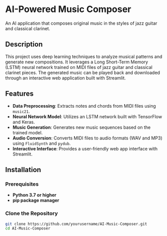 # AI-Powered Music Composer

An AI application that composes original music in the styles of jazz guitar and classical clarinet.

## Description

This project uses deep learning techniques to analyze musical patterns and generate new compositions. It leverages a Long Short-Term Memory (LSTM) neural network trained on MIDI files of jazz guitar and classical clarinet pieces. The generated music can be played back and downloaded through an interactive web application built with Streamlit.

## Features

- **Data Preprocessing**: Extracts notes and chords from MIDI files using `music21`.
- **Neural Network Model**: Utilizes an LSTM network built with TensorFlow and Keras.
- **Music Generation**: Generates new music sequences based on the trained model.
- **Audio Conversion**: Converts MIDI files to audio formats (WAV and MP3) using `FluidSynth` and `pydub`.
- **Interactive Interface**: Provides a user-friendly web app interface with Streamlit.

## Installation

### Prerequisites

- **Python 3.7 or higher**
- **pip package manager**

### Clone the Repository

```bash
git clone https://github.com/yourusername/AI-Music-Composer.git
cd AI-Music-Composer
